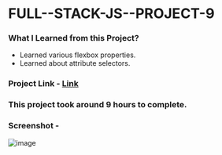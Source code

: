 # FULL--STACK-JS--PROJECT-9
### What I Learned from this Project?
 * Learned various flexbox properties.
 * Learned about attribute selectors.
 ### Project Link - [Link](https://splendid-sunburst-24d9cd.netlify.app/)
 ### This project took around 9 hours to complete.
 ### Screenshot -
 ![image](https://user-images.githubusercontent.com/113286299/195636728-e4803bcf-8f0a-4e24-95a2-2586a78cf949.png)

 
 
